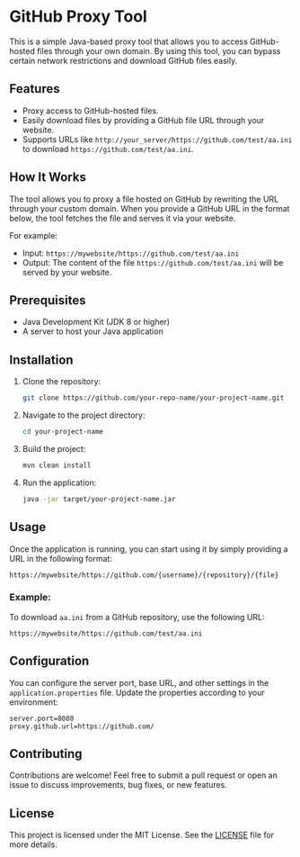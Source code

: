 
# GitHub Proxy Tool

This is a simple Java-based proxy tool that allows you to access GitHub-hosted files through your own domain. By using this tool, you can bypass certain network restrictions and download GitHub files easily.

## Features

- Proxy access to GitHub-hosted files.
- Easily download files by providing a GitHub file URL through your website.
- Supports URLs like `http://your_server/https://github.com/test/aa.ini` to download `https://github.com/test/aa.ini`.

## How It Works

The tool allows you to proxy a file hosted on GitHub by rewriting the URL through your custom domain. When you provide a GitHub URL in the format below, the tool fetches the file and serves it via your website.

For example:
- Input: `https://mywebsite/https://github.com/test/aa.ini`
- Output: The content of the file `https://github.com/test/aa.ini` will be served by your website.

## Prerequisites

- Java Development Kit (JDK 8 or higher)
- A server to host your Java application

## Installation

1. Clone the repository:
   ```bash
   git clone https://github.com/your-repo-name/your-project-name.git
   ```

2. Navigate to the project directory:
   ```bash
   cd your-project-name
   ```

3. Build the project:
   ```bash
   mvn clean install
   ```

4. Run the application:
   ```bash
   java -jar target/your-project-name.jar
   ```

## Usage

Once the application is running, you can start using it by simply providing a URL in the following format:

```
https://mywebsite/https://github.com/{username}/{repository}/{file}
```

### Example:

To download `aa.ini` from a GitHub repository, use the following URL:

```
https://mywebsite/https://github.com/test/aa.ini
```

## Configuration

You can configure the server port, base URL, and other settings in the `application.properties` file. Update the properties according to your environment:

```properties
server.port=8080
proxy.github.url=https://github.com/
```

## Contributing

Contributions are welcome! Feel free to submit a pull request or open an issue to discuss improvements, bug fixes, or new features.

## License

This project is licensed under the MIT License. See the [LICENSE](LICENSE) file for more details.
